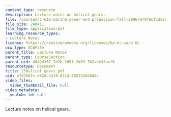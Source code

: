```yaml
---
content_type: resource
description: Lecture notes on helical gears.
file: /courses/2-611-marine-power-and-propulsion-fall-2006/e79766fcd52d43f802148852326d5d8c_25helical_gears.pdf
file_size: 240411
file_type: application/pdf
learning_resource_types:
- Lecture Notes
license: https://creativecommons.org/licenses/by-nc-sa/4.0/
ocw_type: OCWFile
parent_title: Lecture Notes
parent_type: CourseSection
parent_uid: 4842d167-7d2b-2d5f-2d39-7b2abe3faef6
resourcetype: Document
title: 25helical_gears.pdf
uid: e79766fc-d52d-43f8-0214-8852326d5d8c
video_files:
  video_thumbnail_file: null
video_metadata:
  youtube_id: null
---
```

Lecture notes on helical gears.